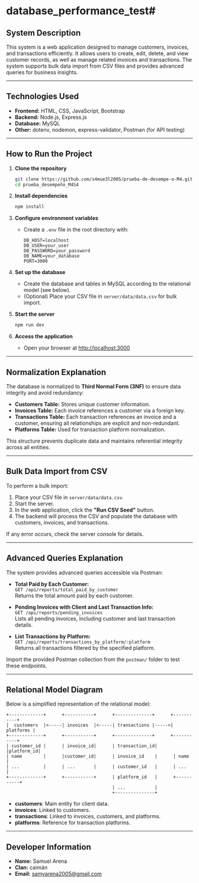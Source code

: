 # database_performance_test#
## System Description

This system is a web application designed to manage customers, invoices, and transactions efficiently. It allows users to create, edit, delete, and view customer records, as well as manage related invoices and transactions. The system supports bulk data import from CSV files and provides advanced queries for business insights.

---

## Technologies Used

- **Frontend:** HTML, CSS, JavaScript, Bootstrap
- **Backend:** Node.js, Express.js
- **Database:** MySQL
- **Other:** dotenv, nodemon, express-validator, Postman (for API testing)

---

## How to Run the Project

1. **Clone the repository**
   ```bash
   git clone https://github.com/s4mue3l2005/prueba-de-desempe-o-M4.git
   cd prueba_desempeño_M4S4
   ```

2. **Install dependencies**
   ```bash
   npm install
   ```

3. **Configure environment variables**
   - Create a `.env` file in the root directory with:
     ```
     DB_HOST=localhost
     DB_USER=your_user
     DB_PASSWORD=your_password
     DB_NAME=your_database
     PORT=3000
     ```

4. **Set up the database**
   - Create the database and tables in MySQL according to the relational model (see below).
   - (Optional) Place your CSV file in `server/data/data.csv` for bulk import.

5. **Start the server**
   ```bash
   npm run dev
   ```

6. **Access the application**
   - Open your browser at [http://localhost:3000](http://localhost:3000)

---

## Normalization Explanation

The database is normalized to **Third Normal Form (3NF)** to ensure data integrity and avoid redundancy:

- **Customers Table:** Stores unique customer information.
- **Invoices Table:** Each invoice references a customer via a foreign key.
- **Transactions Table:** Each transaction references an invoice and a customer, ensuring all relationships are explicit and non-redundant.
- **Platforms Table:** Used for transaction platform normalization.

This structure prevents duplicate data and maintains referential integrity across all entities.

---

## Bulk Data Import from CSV

To perform a bulk import:

1. Place your CSV file in `server/data/data.csv`.
2. Start the server.
3. In the web application, click the **"Run CSV Seed"** button.
4. The backend will process the CSV and populate the database with customers, invoices, and transactions.

If any error occurs, check the server console for details.

---

## Advanced Queries Explanation

The system provides advanced queries accessible via Postman:

- **Total Paid by Each Customer:**  
  `GET /api/reports/total_paid_by_customer`  
  Returns the total amount paid by each customer.

- **Pending Invoices with Client and Last Transaction Info:**  
  `GET /api/reports/pending_invoices`  
  Lists all pending invoices, including customer and last transaction details.

- **List Transactions by Platform:**  
  `GET /api/reports/transactions_by_platform/:platform`  
  Returns all transactions filtered by the specified platform.

Import the provided Postman collection from the `postman/` folder to test these endpoints.

---

## Relational Model Diagram

Below is a simplified representation of the relational model:

```
+-------------+      +-----------+      +--------------+      +-----------+
|  customers  |<-----| invoices  |<-----| transactions |----->| platforms |
+-------------+      +-----------+      +--------------+      +-----------+
| customer_id |      | invoice_id|      | transaction_id|      |platform_id|
| name        |      |customer_id|      | invoice_id    |      | name      |
| ...         |      | ...       |      | customer_id   |      | ...       |
+-------------+      +-----------+      | platform_id   |      +-----------+
                                        | ...           |
                                        +---------------+
```

- **customers**: Main entity for client data.
- **invoices**: Linked to customers.
- **transactions**: Linked to invoices, customers, and platforms.
- **platforms**: Reference for transaction platforms.

---

## Developer Information

- **Name:** Samuel Arena
- **Clan:** caimán
- **Email:** samyarena2005@gmail.com